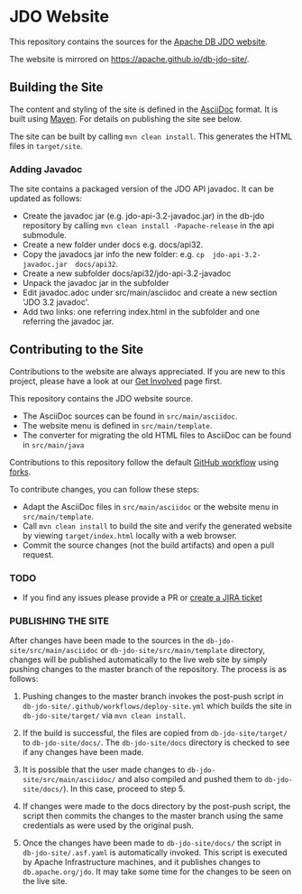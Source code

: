 # JDO Website

This repository contains the sources for the [Apache DB JDO website](https://db.apache.org/jdo/).

The website is mirrored on https://apache.github.io/db-jdo-site/.


## Building the Site

The content and styling of the site is defined in the [AsciiDoc](https://asciidoc.org/) format. It is built using [Maven](https://maven.apache.org/). For details on publishing the site see below.

The site can be built by calling `mvn clean install`. This generates the HTML files in `target/site`.

### Adding Javadoc

The site contains a packaged version of the JDO API javadoc. It can be updated as follows:

* Create the javadoc jar (e.g. jdo-api-3.2-javadoc.jar) in the db-jdo repository by calling `mvn clean install -Papache-release` in the api submodule.
* Create a new folder under docs e.g. docs/api32.
* Copy the javadocs jar info the new folder: e.g. `cp  jdo-api-3.2-javadoc.jar  docs/api32`.
* Create a new subfolder docs/api32/jdo-api-3.2-javadoc
* Unpack the javadoc jar in the subfolder
* Edit javadoc.adoc under src/main/asciidoc and create a new section 'JDO 3.2 javadoc'.
* Add two links: one referring index.html in the subfolder and one referring the javadoc jar.

## Contributing to the Site

Contributions to the website are always appreciated.
If you are new to this project, please have a look at our [Get Involved](https://db.apache.org/jdo/get-involved.html) page first.

This repository contains the JDO website source.

 * The AsciiDoc sources can be found in `src/main/asciidoc`.
 * The website menu is defined in `src/main/template`.
 * The converter for migrating the old HTML files to AsciiDoc can be found in `src/main/java`

Contributions to this repository follow the default [GitHub workflow](https://guides.github.com/introduction/flow/) using [forks](https://guides.github.com/activities/forking/).

To contribute changes, you can follow these steps:

 * Adapt the AsciiDoc files in `src/main/asciidoc` or the website menu in  `src/main/template`.
 * Call `mvn clean install` to build the site and verify the generated website by viewing `target/index.html` locally with a web browser.
 * Commit the source changes (not the build artifacts) and open a pull request.

### TODO
 * If you find any issues please provide a PR or [create a JIRA ticket](https://issues.apache.org/jira/projects/JDO/issues/?filter=allopenissues)
 
### PUBLISHING THE SITE
After changes have been made to the sources in the `db-jdo-site/src/main/asciidoc` or `db-jdo-site/src/main/template` directory, changes will be published automatically to the live web site by simply pushing changes to the master branch of the repository. The process is as follows:

1. Pushing changes to the master branch invokes the post-push script in `db-jdo-site/.github/workflows/deploy-site.yml` which builds the site in `db-jdo-site/target/` via `mvn clean install`.

1. If the build is successful, the files are copied from `db-jdo-site/target/` to `db-jdo-site/docs/`. The `db-jdo-site/docs` directory is checked to see if any changes have been made.

1. It is possible that the user made changes to `db-jdo-site/src/main/asciidoc/` and also compiled and pushed them to `db-jdo-site/docs/`). In this case, proceed to step 5.

1. If changes were made to the docs directory by the post-push script, the script then commits the changes to the master branch using the same credentials as were used by the original push.

1. Once the changes have been made to `db-jdo-site/docs/` the script in `db-jdo-site/.asf.yaml` is automatically invoked. This script is executed by Apache Infrastructure machines, and it publishes changes to `db.apache.org/jdo`. It may take some time for the changes to be seen on the live site.

